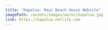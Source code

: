 ```yaml
---
title: "Kapalua: Maui Beach House Website"
imagePath: /assets/images/works/kapalua.jpg
link: https://kapalua.netlify.com
---
```

